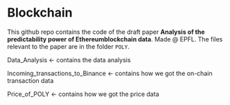 # Blockchain
This github repo contains the code of the draft paper **Analysis of the predictability power of Ethereumblockchain data**.
Made @ EPFL.
The files relevant to the paper are in the folder `POLY`.

Data_Analysis <- contains the data analysis

Incoming_transactions_to_Binance	<- contains how we got the on-chain transaction data

Price_of_POLY <- contains how we got the price data
